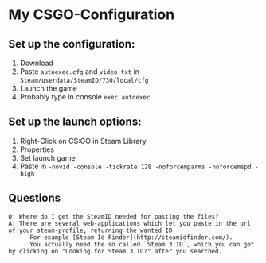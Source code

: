 # My CSGO-Configuration

## Set up the configuration:
1. Download
2. Paste `autoexec.cfg` and `video.txt` in `Steam/userdata/SteamID/730/local/cfg`
3. Launch the game
4. Probably type in console `exec autoexec`

## Set up the launch options:
1. Right-Click on CS:GO in Steam Library
2. Properties
3. Set launch game
4. Paste in `-novid -console -tickrate 128 -noforcemparms -noforcemspd -high`

## Questions
```
Q: Where do I get the SteamID needed for pasting the files?
A: There are several web-applications which let you paste in the url of your steam-profile, returning the wanted ID.
      For example [Steam Id Finder](http://steamidfinder.com/).
      You actually need the so called `Steam 3 ID`, which you can get by clicking on "Looking for Steam 3 ID?" after you searched.
```
